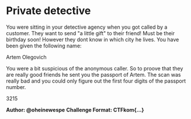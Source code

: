 # Private detective

You were sitting in your detective agency when you got called by a customer. They want to send "a little gift" to their friend!
Must be their birthday soon! However they dont know in which city he lives. You have been given the following name:

Artem Olegovich 

You were a bit suspicious of the anonymous caller. So to proove that they are really good friends he sent you the passport of Artem. The scan
was really bad and you could only figure out the first four digits of the passport number.


3215


__Author: @oheinewespe__
__Challenge Format: CTFkom{...}__